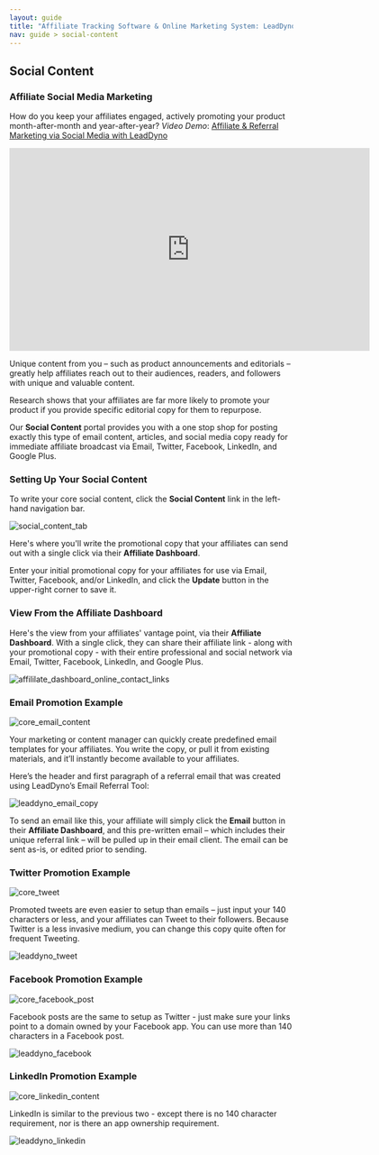 ```yaml
---
layout: guide
title: "Affiliate Tracking Software & Online Marketing System: LeadDyno"
nav: guide > social-content
---
```


## Social Content

### Affiliate Social Media Marketing

How do you keep your affiliates engaged, actively promoting your product month-after-month and year-after-year?
*Video Demo*: [Affiliate & Referral Marketing via Social Media with LeadDyno](http://youtu.be/of8mBro6YYA)

<div>
	<iframe width="640" height="360" src="http://www.youtube.com/embed/of8mBro6YYA?feature=player_embedded" frameborder="0">
	</iframe>
</div>

Unique content from you – such as product announcements and editorials – greatly help affiliates reach out to their
audiences, readers, and followers with unique and valuable content.

Research shows that your affiliates are far more likely to promote your product if you provide specific editorial copy
for them to repurpose.

Our **Social Content** portal provides you with a one stop shop for posting exactly this type of email content,
articles, and social media copy ready for immediate affiliate broadcast via Email, Twitter, Facebook, LinkedIn, and
Google Plus.


### Setting Up Your Social Content

To write your core social content, click the **Social Content** link in the left-hand navigation bar.

![social_content_tab](/img/social_content_tab_ug3.png)


Here's where you'll write the promotional copy that your affiliates can send out with a single click via their
**Affiliate Dashboard**.

Enter your initial promotional copy for your affiliates for use via Email, Twitter, Facebook, and/or LinkedIn, and
click the **Update** button in the upper-right corner to save it.

### View From the Affiliate Dashboard

Here's the view from your affiliates' vantage point, via their **Affiliate Dashboard**.
With a single click, they can share their affiliate link - along with your promotional copy - with their entire
professional and social network via Email, Twitter, Facebook, LinkedIn, and Google Plus.

![affililate_dashboard_online_contact_links](/img/affililate_dashboard_online_contact_links.png)

### Email Promotion Example

![core_email_content](/img/core_email_content_ug3.png)

Your marketing or content manager can quickly create predefined email templates for your affiliates. You write the copy,
or pull it from existing materials, and it’ll instantly become available to your affiliates.

Here’s the header and first paragraph of a referral email that was created using LeadDyno’s Email Referral Tool:

![leaddyno_email_copy](/img/leaddyno_email_copy_ug3.jpg)

To send an email like this, your affiliate will simply click the **Email** button in their **Affiliate Dashboard**, and
this pre-written email – which includes their unique referral link – will be pulled up in their email client. The email
can be sent as-is, or edited prior to sending.

### Twitter Promotion Example

![core_tweet](/img/core_tweet_ug3.png)

Promoted tweets are even easier to setup than emails – just input your 140 characters or less, and your affiliates can
Tweet to their followers. Because Twitter is a less invasive medium, you can change this copy quite often for frequent
Tweeting.

![leaddyno_tweet](/img/leaddyno_tweet_ug3.jpg)

### Facebook Promotion Example

![core_facebook_post](/img/core_facebook_post_ug3.png)

Facebook posts are the same to setup as Twitter - just make sure your links point to a domain owned by your Facebook
app. You can use more than 140 characters in a Facebook post.

![leaddyno_facebook](/img/leaddyno_facebook_ug3.jpg)

### LinkedIn Promotion Example

![core_linkedin_content](/img/core_linkedin_content_ug3.png)


LinkedIn is similar to the previous two - except there is no 140 character requirement, nor is there an app ownership
requirement.

![leaddyno_linkedin](/img/leaddyno_linkedin_ug3.jpg)


